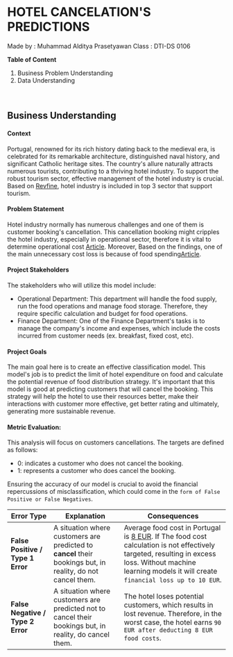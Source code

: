 # **HOTEL CANCELATION'S PREDICTIONS**

Made by : Muhammad Alditya Prasetyawan
Class   : DTI-DS 0106

**Table of Content**
1. Business Problem Understanding
2. Data Understanding

<br>

## **Business Understanding**

#### **Context**
Portugal, renowned for its rich history dating back to the medieval era, is celebrated for its remarkable architecture, distinguished naval history, and significant Catholic heritage sites. The country's allure naturally attracts numerous tourists, contributing to a thriving hotel industry. To support the robust tourism sector, effective management of the hotel industry is crucial. Based on [Revfine](https://www.revfine.com/tourism-industry/), hotel industry is included in top 3 sector that support tourism.

#### **Problem Statement**
Hotel industry normally has numerous challenges and one of them is customer booking's cancellation. This cancellation booking might cripples the hotel industry, especially in operational sector, therefore it is vital to determine operational cost [Article](https://shrgroup.com/2023/06/21/we-need-to-talk-about-cancellations/#:~:text=Now%20in%202022%2C%20our%20latest,2019%20for%20the%20same%20period). Moreover, Based on the findings, one of the main unnecessary cost loss is because of food spending[Article](https://www.hospitalitynet.org/opinion/4112912.html).

#### **Project Stakeholders**
The stakeholders who will utilize this model include:

* Operational Department: This department will handle the food supply, run the food operations and manage food storage. Therefore, they require specific calculation and budget for food operations.
* Finance Department: One of the Finance Department's tasks is to manage the company's income and expenses, which include the costs incurred from customer needs (ex. breakfast, fixed cost, etc).

#### **Project Goals**
The main goal here is to create an effective classification model. This model's job is to predict the limit of hotel expenditure on food and calculate the potential revenue of food distribution strategy. It's important that this model is good at predicting customers that will cancel the booking. This strategy will help the hotel to use their resources better, make their interactions with customer more effective, get better rating and ultimately, generating more sustainable revenue.

#### **Metric Evaluation:**
This analysis will focus on customers cancellations. The targets are defined as follows:

* 0: indicates a customer who does not cancel the booking.
* 1: represents a customer who does cancel the booking.

Ensuring the accuracy of our model is crucial to avoid the financial repercussions of misclassification, which could come in the `form of False Positive or False Negatives`.

| **Error Type**     |**Explanation** | **Consequences** | 
|-----------------|------------|----------------|
| **False Positive / Type 1 Error**  |A situation where customers are predicted to **cancel** their bookings but, in reality, do not cancel them.| Average food cost in Portugal is [8 EUR](https://authentik.com/be-en/destinations/portugal/faq/calculate-food-budget). If The food cost calculation is not effectively targeted, resulting in excess loss. Without machine learning models it will create `financial loss up to 10 EUR`. |
| **False Negative / Type 2 Error**  | A situation where customers are predicted not to cancel their bookings but, in reality, do cancel them.| The hotel loses potential customers, which results in lost revenue. Therefore, in the worst case, the hotel earns `90 EUR after deducting 8 EUR food costs`.| 

<br>
